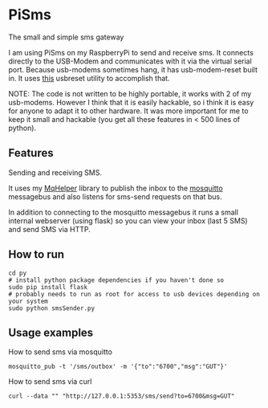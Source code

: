 # PiSms
The small and simple sms gateway

I am using PiSms on my RaspberryPi to send and receive sms.
It connects directly to the USB-Modem and communicates with it via the virtual serial port.
Because usb-modems sometimes hang, it has usb-modem-reset built in. It uses [this](https://gist.github.com/NoUsername/018b81ce3705b1511127) usbreset utility to accomplish that.

NOTE: The code is not written to be highly portable, it works with 2 of my usb-modems. However I think that it is easily hackable, so i think it is easy for anyone to adapt it to other hardware.
It was more important for me to keep it small and hackable (you get all these features in < 500 lines of python).

## Features

Sending and receiving SMS.

It uses my [MqHelper](https://github.com/NoUsername/MqHelper) library to publish the inbox to the [mosquitto](http://mosquitto.org/) messagebus and also listens for sms-send requests on that bus.

In addition to connecting to the mosquitto messagebus it runs a small internal webserver (using flask) so you can view your inbox (last 5 SMS) and send SMS via HTTP.

## How to run

	cd py
	# install python package dependencies if you haven't done so
	sudo pip install flask
    # probably needs to run as root for access to usb devices depending on your system
	sudo python smsSender.py

## Usage examples

How to send sms via mosquitto

    mosquitto_pub -t '/sms/outbox' -m '{"to":"6700","msg":"GUT"}'

How to send sms via curl

    curl --data "" "http://127.0.0.1:5353/sms/send?to=6700&msg=GUT"
